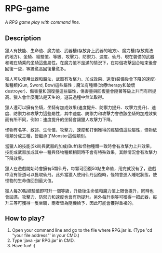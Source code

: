 # RPG-game
###### A RPG game play with command line.

## Description
獵人有技能、生命值、魔力值、武器槽(存放身上武器的地方)、魔力槽(存放魔法的地方)、坐騎、經驗值、等級、攻擊力、防禦力、速度、仙丹、現在裝備的武器和現在騎乘的坐騎這些屬性。在魔力值不是滿的情況下，在每個攻擊回合結束後會回復一些，等級愈高回復量愈多。

獵人可以使用武器和魔法，武器有攻擊力、加成效果、速度(裝備後會下降的速度)和種類(Gun, Sword, Bow)這些屬性；魔法有種類(治療therapy和破壞destroyer)、傷害量和回復量這些屬性，傷害量與回復量會隨著等級上升而有所提高。獵人會什麼魔法是天生的，遊玩過程中無法取得。

獵人還可以擁有坐騎，坐騎有加成效果(速度提升、防禦力提升、攻擊力提升)、速度、防禦力和攻擊力這些屬性，其中速度、防禦力和攻擊力會依該坐騎的加成效果而有所不同，例如：速度提升的坐騎會讓獵人攻擊力下降。

怪物有名字、敘述、生命值、攻擊力、速度和打倒獲得的經驗值這些屬性，怪物依種類分成三種，皆繼承了Monster這個類別。

當獵人的技能(Skill)與武器的加成(Buff)和怪物種類一致時會有攻擊力上升效果，技能或武器加成其中一種與怪物種類相同時不會有特殊效果，其餘情況會有攻擊力下降效果。

獵人在遊戲開始時會擁有5顆仙丹，每顆可回復50點生命值，用完就沒有了，遊戲中沒有管道可以獲取仙丹。此外當獵人使用仙丹回復時，怪物會進入睡眠狀態，使怪物的生命值回到最大值。

獵人每20點經驗值即可升一個等級，升級後生命值和魔力值上限會提升，同時也會回滿，攻擊力、防禦力和速度也會有所提升。另外每升兩等可獲得一把武器，每升三等可獲得一隻坐騎，兩者皆為隨機給予，因此可能會獲得重複的。

## How to play?
1. Open your command line and go to the file where RPG.jar is. (Type 'cd "your file address"' in your CMD.)
2. Type 'java -jar RPG.jar' in CMD.
3. Have fun! :)
